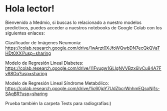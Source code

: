 # Hola lector!

Bienvenido a Medmio, si buscas lo relacionado a nuestro modelos predictivos, puedes acceder a nuestros notebooks de Google Colab con
los siguientes enlaces:

Clasificador de Imágenes Neumonía: https://colab.research.google.com/drive/1wArzt0XJfoWQwbDN7ecQkQVaTHDt0XXI?usp=sharing

Modelo de Regresión Lineal Diabetes: https://colab.research.google.com/drive/11Fvugw1GLlgNVVBzx6lvCu84A7Fv88Oq?usp=sharing

Modelo de Regresión Lineal Síndrome Metabólico: https://colab.research.google.com/drive/1ic60jpY7UdZbcrWnhmEQsoNj1s-SAqBR?usp=sharing

Prueba también la carpeta Tests para radiografías:)

